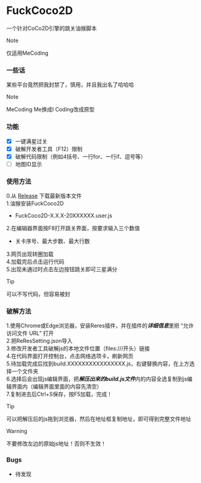 # FuckCoco2D
一个针对CoCo2D引擎的跳关油猴脚本
>[!NOTE]
> 仅适用MeCoding
### 一些话
某些平台竟然把我封禁了，慎用，并且我出名了哈哈哈
>[!NOTE]
> MeCoding Me换成I Coding改成原型
### 功能
- [X] 一键满星过关
- [X] 破解开发者工具（F12）限制
- [X] 破解代码限制（例如4括号、一行for、一行if、逗号等）
- [ ] 地图ID显示
### 使用方法
0.从 [Release](https://github.com/guoyujie666/FuckCoco2D/releases) 下载最新版本文件\
1.油猴安装FuckCoco2D
  - FuckCoco2D-X.X.X-20XXXXXX.user.js

2.在编辑器界面按F8打开跳关界面，按要求输入三个数值
  - 关卡序号、最大步数、最大行数

3.网页出现转圈加载\
4.加载完后点击运行代码\
5.出现未通过时点击左边按钮跳关即可三星满分
>[!TIP]
> 可以不写代码，但容易被封
### 破解方法
1.使用Chrome或Edge浏览器，安装Reres插件，并在插件的***详细信息***里把 “允许访问文件 URL” 打开\
2.把ReResSetting.json导入\
3.修改开发者工具破解js的本地文件位置（files:///开头）链接\
4.在代码界面打开控制台，点击网络选项卡，刷新网页\
5.待加载完成后找到build.XXXXXXXXXXXXXXXX.js，右键替换内容，在上方选择一个文件夹\
6.选择后会出现js编辑界面，把***解压出来的build.js文件***内的内容全选复制到js编辑界面内（编辑界面里面的内容先清空）\
7.复制进去后Ctrl+S保存，按F5加载，完成！

>[!TIP]
> 可以把解压后的js拖到浏览器，然后在地址框复制地址，即可得到完整文件地址

>[!WARNING]
>不要修改左边的原始js地址！否则不生效！
### Bugs
- 待发现
